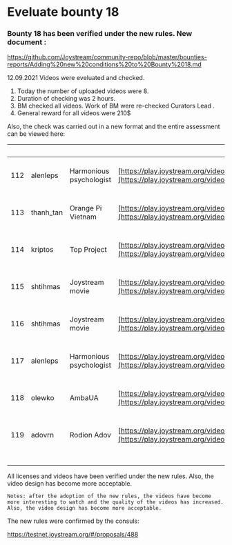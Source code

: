 # Eveluate bounty 18 


### Bounty 18 has been verified under the new rules. New document : 

https://github.com/Joystream/community-repo/blob/master/bounties-reports/Adding%20new%20conditions%20to%20Bounty%2018.md

12.09.2021 Videos were eveluated and checked.

1. Today the number of uploaded videos were 8.
2. Duration of checking was 2 hours.
3. BM checked all videos. Work of BM were re-checked Curators Lead .
4. General reward for all videos were 210$

Also, the check was carried out in a new format and the entire assessment can be viewed here:

|     |            |                         |                                                                                | WEEK 3 - 05.09.2021 - 12.09.2021                                                                                             |                                  |          |              |             |           |    |    |     |     |            |
| --- | ---------- | ----------------------- | ------------------------------------------------------------------------------ | ---------------------------------------------------------------------------------------------------------------------------- | -------------------------------- | -------- | ------------ | ----------- | --------- | --- | -- | --- | --- | ---------- |
| 112 | alenleps   | Harmonious psychologist | [https://play.joystream.org/video/6133](https://play.joystream.org/video/6133) | [https://testnet.joystream.org/#/forum/threads/571?replyIdx=7](https://testnet.joystream.org/#/forum/threads/571?replyIdx=7) | Часть 2: Беспокойству НЕТ       | 3:56     | education    | Owner video | Confirmed | 20  | \- | CCO | CCO | 11.09.2021 |
| 113 | thanh\_tan | Orange Pi Vietnam       | [https://play.joystream.org/video/6146](https://play.joystream.org/video/6146) | [https://testnet.joystream.org/#/forum/threads/586?replyIdx=2](https://testnet.joystream.org/#/forum/threads/586?replyIdx=2) | Các Phiên bản Orange PI Zero     | 7:18     | education    | Owner video | Confirmed | 10  | \- | CCO | CCO | 11.09.2021 |
| 114 | kriptos    | Top Project             | [https://play.joystream.org/video/6156](https://play.joystream.org/video/6156) | [https://testnet.joystream.org/#/forum/threads/586?replyIdx=3](https://testnet.joystream.org/#/forum/threads/586?replyIdx=3) | Знакомство с Joystream           | 1:22     | education    | Owner video | Confirmed | 50  | \- | CCO | CCO | 11.09.2021 |
| 115 | shtihmas   | Joystream movie         | [https://play.joystream.org/video/5878](https://play.joystream.org/video/5878) | [https://testnet.joystream.org/#/forum/threads/586?replyIdx=4](https://testnet.joystream.org/#/forum/threads/586?replyIdx=4) | Know your Councils #01 (Andybut) | 5:27     | entertaiment | Owner video | Confirmed | 50  | \- | CCO | CCO | 11.09.2021 |
| 116 | shtihmas   | Joystream movie         | [https://play.joystream.org/video/5988](https://play.joystream.org/video/5988) | [https://testnet.joystream.org/#/forum/threads/586?replyIdx=5](https://testnet.joystream.org/#/forum/threads/586?replyIdx=5) | Know your Councils #02 (CheOmsk) | 4:27     | entertaiment | Owner video | Confirmed | 50  | \- | CCO | CCO | 11.09.2021 |
| 117 | alenleps   | Harmonious psychologist | [https://play.joystream.org/video/6160](https://play.joystream.org/video/6160) | [https://testnet.joystream.org/#/forum/threads/586?replyIdx=7](https://testnet.joystream.org/#/forum/threads/586?replyIdx=7) | Часть 3: Арифметика              | 4:17     | education    | Owner video | Confirmed | 20  | \- | CCO | CCO | 11.09.2021 |
| 118 | olewko     | AmbaUA                  | [https://play.joystream.org/video/6166](https://play.joystream.org/video/6166) | [https://testnet.joystream.org/#/forum/threads/586?replyIdx=8](https://testnet.joystream.org/#/forum/threads/586?replyIdx=8) | Instruction Green Card           | 30:03:00 | education    | Owner video | Confirmed | 15  | \- | CCO | CCO | 11.09.2021 |
| 119 | adovrn     | Rodion Adov             | [https://play.joystream.org/video/2729](https://play.joystream.org/video/2729) | [https://testnet.joystream.org/#/forum/threads/586?replyIdx=9](https://testnet.joystream.org/#/forum/threads/586?replyIdx=9) | How use Coinlist                 | 1:32     | education    | Owner video | Confirmed | 5   | \- | CCO | CCO | 12.09.2021 |
|     |            |                         |                                                                                |                                                                                                                              |                                  |          |              |             |           | 220 |    |     |     |

All licenses and videos have been verified under the new rules. Also, the video design has become more acceptable.

`Notes: after the adoption of the new rules, the videos have become more interesting to watch and the quality of the videos has increased.
Also, the video design has become more acceptable. `

The new rules were confirmed by the consuls:

https://testnet.joystream.org/#/proposals/488

